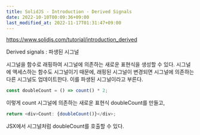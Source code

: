 ```yaml
---
title: SolidJS - Introduction - Derived Signals
date: 2022-10-10T00:09:36+09:00
last_modified_at: 2022-11-17T01:31:47+09:00
---
```


https://www.solidjs.com/tutorial/introduction_derived

Derived signals : 파생된 시그널

시그널을 함수로 래핑하여 시그널에 의존하는 새로운 표현식을 생성할 수 있다. 시그널에 액세스하는 함수도 시그널이기 때문에, 래핑된 시그널이 변경되면 시그널에 의존하는 다른 시그널도 업데이트한다. 이를 파생된 시그널이라고 부른다.

```ts
const doubleCount = () => count() * 2;
```

이렇게 count 시그널에 의존하는 새로운 표현식 doubleCount를 만들고,

```ts
return <div>Count: {doubleCount()}</div>;
```

JSX에서 시그널처럼 doubleCount를 호출할 수 있다.

